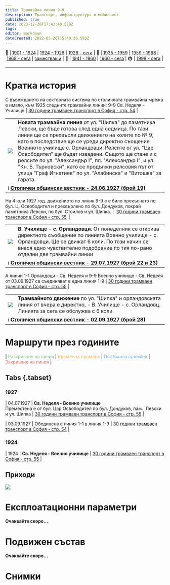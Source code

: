 ```yaml
---
title: Трамвайна линия 9-9
description: Транспорт, инфраструктура и мобилност
published: true
date: 2023-12-28T17:43:40.529Z
tags: 
editor: markdown
dateCreated: 2022-05-26T15:40:36.583Z
---
```


🚋 | [1901 - 1924](/bg/public-transport/tram-routes-1901-1924) | [1924 - 1928](/bg/public-transport/tram-routes-1924-1928) | [1928 - сега](/bg/public-transport/tram-routes-1928-sega) | 🚌 | [1935 - 1959](/bg/public-transport/bus-routes-1935-1959) | [1959 - 1968](/bg/public-transport/bus-routes-1959-1968) | [1968 - сега](/bg/public-transport/bus-routes-1968-sega) | [заместващи](/bg/public-transport/bus-routes-replacement-services) | 🚎 | [1941 - 1960](/bg/public-transport/trolleybus-routes-1941-1960) | [1960 - сега](/bg/public-transport/trolleybus-routes-1960-sega) | 🚇 | [1998 - сега](/bg/public-transport/metro-routes) |

---

# Кратка история

С въвеждането на секторната система по столичната трамвайна мрежа е имало, към 1925 следните трамвайни линии: 9-9 Св. Неделя - Училище | [30 години трамваен транспорт в София - стр. 54](/bg/literature/anniversary/30-years-trams-in-sofia) |


  <!--следващ пост--> 
<div class="table-responsive"><table style="width:100%"><tr>
<td><img src="https://drive.google.com/uc?id=1T9DYoYB-gIbxe3GKuW1QRLmPEf9odu12"></td>
<td><b>Новата трамвайна линия </b> от ул. "Шипка" до паметника Левски, ще бъде готова след една седмица. По тази линия ще се прехвърли движението на колите по № 9, като в последствие ще се уреди директно съощение Военното училище с. Орландовци. Релсите от ул. "Цар Освободител" ще бъдат извадени. Същото ще стане и с релсите по ул. "Александър I", пл. "Александър I", и ул. "Кн. Б. Търновски", като се продължи релсовия път от улица "Граф Игнатиев" по ул. "Алабинска" и "Витошка" за гарата.</td></tr>
  <td colspan=2 >ℹ️ <a href="/literature/stolichen-obshtinski-vestnik-1927#h-24061927-%D0%B1%D1%80%D0%BE%D0%B9-19"><b>Столичен общински вестник - 24.06.1927 (брой 19)</b></a> </td></table></div>
    
На 4 юли 1927 год. движението по линия 9-9 е е било прекъснато по бул. Ц. Освободител и прехвърлено по бул. Дондуков, покрай паметника Левски, по бул. Стоилов и ул. Шипка. |  [30 години трамваен транспорт в София - стр. 55](http://trinmo.org/bg/literature/anniversary/1930-30-years-trams-in-sofia#viii-%D1%81%D0%BB%D1%83%D0%B6%D0%B1%D0%B0-%D0%B4%D0%B2%D0%B8%D0%B6%D0%B5%D0%BD%D0%B8%D0%B5)  |

  <!--следващ пост--> 
<div class="table-responsive"><table style="width:100%"><tr>
<td><img src="https://drive.google.com/uc?id=1RAgvkl-MxIaRBOYwdQMvgNiiT8xqXkUX"></td>
<td><b>В. Училище - с. Орландовци. </b> От понеделник се открива директното съобщение по линията Военно училище - с. Орландовци. Ще се движат 6 коли. По този начин се внася едно чувствително подобрение по тия по-рано отделни две трамвайни линии</td></tr>
  <td colspan=2 >ℹ️ <a href="/literature/stolichen-obshtinski-vestnik-1927#h-24061927-%D0%B1%D1%80%D0%BE%D0%B9-19"><b>Столичен общински вестник - 29.07.1927 (брой 22 и 23)</b></a> </td></table></div>
  
  
    
А линии 1-1 Орландоци - Св. Неделя и 9-9 Военно училище - Св. Неделя от 03.09.1927 се съединяват в една линия 1-9 | [30 години трамваен транспорт в София - стр. 55](http://trinmo.org/bg/literature/anniversary/1930-30-years-trams-in-sofia#viii-%D1%81%D0%BB%D1%83%D0%B6%D0%B1%D0%B0-%D0%B4%D0%B2%D0%B8%D0%B6%D0%B5%D0%BD%D0%B8%D0%B5) |

<!--следващ пост--> 
<div class="table-responsive"><table style="width:100%"><tr>
<td><img src="https://drive.google.com/uc?id=1X77QOK3XugEfgIByVxVja6TWSwxftWOV"></td>
<td><b>Трамвайното движение </b> по ул. "Шипка" и орландовската линия от вчера е директно, - В. Училище - с. Орландовц. Линията за сега се обслужва с 6 коли.</td></tr>
  <td colspan=2 >ℹ️ <a href="/bg/literature/stolichen-obshtinski-vestnik-1927#h-02091927-%D0%B1%D1%80%D0%BE%D0%B9-289"><b>Столичен общински вестник - 02.09.1927 (брой 28)</b></a> </td></table></div>
  
# Маршрути през годините
| <span style="color:#81C784">Разкриване на линия</span> | <span style="color:#FFB74D">Временна промяна</span> | <span style="color:#64B5F6">Постоянна промяна</span> | <span style="color:#E57373">Закриване на линия</span> |


## Tabs {.tabset}

### 1927
| 04.07.1927 | **Св. Неделя - Военно училище**   <br>Преместена е от бул. Цар Освободител по бул. Дондуков, пам.  Левски и ул. Шипка | [30 години трамваен транспорт в София - стр. 55](/bg/literature/anniversary/30-years-trams-in-sofia) |

| 03.09.1927 | Обединена с линия 1-1 в линия 1-9 | [30 години трамваен транспорт в София - стр. 54](/bg/literature/anniversary/30-years-trams-in-sofia) |

### 1924
| 1924 | **Св. Неделя - Военно училище** | [30 години трамваен транспорт в София - стр. 55](/bg/literature/anniversary/30-years-trams-in-sofia) |




## Приходи
<img src="https://drive.google.com/uc?id=1Ve5yu8OIlcCqnsDz99u-cOSmQDf1469x">

# Експлоатационни параметри

**Очаквайте скоро…**


# **Подвижен състав**

**Очаквайте скоро…**

# Снимки



